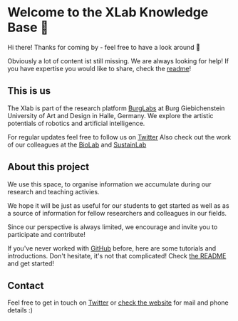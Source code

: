 # Welcome to the XLab Knowledge Base 👋

Hi there! Thanks for coming by - feel free to have a look around 👀

Obviously a lot of content ist still missing. We are always looking for help! If you have expertise you would like to share, check the [readme](docs/readme.md)!

## This is us

The Xlab is part of the research platform [BurgLabs](https://burg-halle.de/burglabs) at Burg Giebichenstein University of Art and Design in Halle, Germany. We explore the artistic potentials of robotics and artificial intelligence.

For regular updates feel free to follow us on [Twitter](https://twitter.com/burg_xlab)
Also check out the work of our colleagues at the [BioLab](https://burg-halle.de/burglabs/biolab) and [SustainLab](https://burg-halle.de/burglabs/sustainlab)

## About this project

We use this space, to organise information we accumulate during our research and teaching activies.

We hope it will be just as useful for our students to get started as well as as a source of information for fellow researchers and colleagues in our fields.

Since our perspective is always limited, we encourage and invite you to participate and contribute!

If you've never worked with [GitHub](https://burglabs.github.io/xlab-docs/#/tools/git) before, here are some tutorials and introductions. Don't hesitate, it's not that complicated! Check [the README](readme.md) and get started!

## Contact

Feel free to get in touch on [Twitter](https://twitter.com/burg_xlab) or [check the website](https://www.burg-halle.de/hochschule/einrichtungen/burglabs/xlab/) for mail and phone details :)
